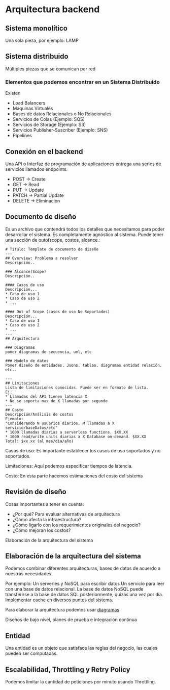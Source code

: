 # Arquitectura backend

## Sistema monolítico

Una sola pieza, por ejemplo: LAMP

## Sistema distribuido

Múltiples piezas que se comunican por red

### Elementos que podemos encontrar en un Sistema Distribuido

Existen

- Load Balancers
- Máquinas Virtuales
- Bases de datos Relacionales o No Relacionales
- Servicios de Colas (Ejemplo: SQS)
- Servicios de Storage (Ejemplo: S3)
- Servicios Publisher-Suscriber (Ejemplo: SNS)
- Pipelines

## Conexión en el backend

Una API o Interfaz de programación de aplicaciones entrega una series de
servicios llamados endpoints.

-   POST -\> Create
-   GET -\> Read
-   PUT -\> Update
-   PATCH -\> Partial Update
-   DELETE -\> Eliminacion

## Documento de diseño

Es un archivo que contendrá todos los detalles que necesitamos para
poder desarrollar el sistema. Es completamente agnóstico al sistema.
Puede tener una sección de outofscope, costos, alcance.:

    # Titulo: Template de documento de diseño
    ---
    ## Overview: Problema a resolver
    Descripción..

    ### Alcance(Scope)
    Descripción..

    #### Casos de uso
    Descripción...
    * Caso de uso 1
    * Caso de uso 2
    * ...

    #### Out of Scope (casos de uso No Soportados)
    Descripción...
    * Caso de uso 1
    * Caso de uso 2
    * ...
    ---
    ## Arquitectura

    ### Diagramas
    poner diagramas de secuencia, uml, etc

    ### Modelo de datos
    Poner diseño de entidades, Jsons, tablas, diagramas entidad relación, etc..

    ---
    ## Limitaciones
    Lista de limitaciones conocidas. Puede ser en formato de lista.
    Ej.
    * Llamadas del API tienen latencia X
    * No se soporta mas de X llamadas por segundo
    ---
    ## Costo
    Descripción/Análisis de costos
    Ejemplo:
    "Considerando N usuarios diarios, M llamadas a X servicio/baseDatos/etc"
    * 1000 llamadas diarias a serverless functions. $XX.XX
    * 1000 read/write units diarias a X Database on-demand. $XX.XX
    Total: $xx.xx (al mes/dia/año)

Casos de uso: Es importante establecer los casos de uso soportados y no
soportados.

Limitaciones: Aquí podemos especificar tiempos de latencia.

Costo: En esta parte hacemos estimaciones del costo del sistema

## Revisión de diseño

Cosas importantes a tener en cuenta:

- ¿Por qué? Para evaluar alternativas de arquitectura
- ¿Cómo afecta la infraestructura?
- ¿Cómo ligarlo con los requerimientos originales del negocio?
- ¿Cómo mejoran los costos?

Elaboración de la arquitectura del sistema

## Elaboración de la arquitectura del sistema

Podemos combinar diferentes arquitecturas, bases de datos de acuerdo a
nuestras necesidades.

Por ejemplo: Un serverles y NoSQL para escribir datos Un servicio para
leer con una base de datos relacional. La base de datos NoSQL puede
transferirse a la base de datos SQL posteriormente, quizás una vez por
día. Implementar cache en diversos puntos del sistema.

Para elaborar la arquitectura podemos usar
[diagramas](https://www.diagrams.net/)

Diseños de bajo nivel, planes de prueba e integración continua

## Entidad

Una entidad es un objeto que satisface las reglas del negocio, las
cuales pueden ser computadas.

## Escalabilidad, Throttling y Retry Policy

Podemos limitar la cantidad de peticiones por minuto usando Throttling.
